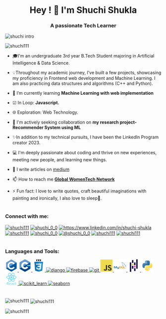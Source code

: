 
<h1 align="center">Hey ! 👋 I'm Shuchi Shukla </h1>
<h3 align="center">A passionate Tech Learner</h3>

![shuchi intro](https://github.com/shuchi111/shuchi111/assets/107612618/23ddbfe6-7a9a-4c4e-a26d-0870e31f081a)

<p align="left"> <img src="https://komarev.com/ghpvc/?username=shuchi111&label=Profile%20views&color=0e75b6&style=flat" alt="shuchi111" /> </p>

- 🎓I'm an undergraduate 3rd year B.Tech Student majoring in Artificial Intelligence & Data Science.
- 💡Throughout my academic journey, I've built a few projects, showcasing my proficiency in Frontend web development and Machine Learning. I am also practicing data structures and algorithms (C++ and Python).

- 🌱 I’m currently learning **Machine Learning with web implementation**
- ☑  In Loop: **Javascript.**
- 🌐 Exploration: Web Technology.
- 👯 I'm actively seeking collaboration on **my research project-Recommender System using ML**
- ✨In addition to my technical pursuits, I have been the LinkedIn Program creator 2023.
- 💻 I'm deeply passionate about coding and thrive on new experiences, meeting new people, and learning new things. 

- 📝 I write articles on [medium](https://medium.com/@shuchi0_0)

- 📫 How to reach me **[ Global WomenTech Network ](https://join.womentech.net/share/I9O-Qlf8NGifiton?utm_source=manual)** 

- ⚡ Fun fact: I love to write quotes, craft beautiful imaginations with painting and ironically, I also love to sleep🤣.



 #

<h3 align="left">Connect with me:</h3>
<p align="left">
<a href="https://codepen.io/shuchi111" target="blank"><img align="center" src="https://raw.githubusercontent.com/rahuldkjain/github-profile-readme-generator/master/src/images/icons/Social/codepen.svg" alt="shuchi111" height="30" width="40" /></a>
<a href="https://twitter.com/shuchi_0_0" target="blank"><img align="center" src="https://raw.githubusercontent.com/rahuldkjain/github-profile-readme-generator/master/src/images/icons/Social/twitter.svg" alt="shuchi_0_0" height="30" width="40" /></a>
<a href="https://linkedin.com/in/https://www.linkedin.com/in/shuchi-shukla" target="blank"><img align="center" src="https://raw.githubusercontent.com/rahuldkjain/github-profile-readme-generator/master/src/images/icons/Social/linked-in-alt.svg" alt="https://www.linkedin.com/in/shuchi-shukla" height="30" width="40" /></a>
<a href="https://kaggle.com/shuchi111" target="blank"><img align="center" src="https://raw.githubusercontent.com/rahuldkjain/github-profile-readme-generator/master/src/images/icons/Social/kaggle.svg" alt="shuchi111" height="30" width="40" /></a>
<a href="https://instagram.com/shuchi_0_0" target="blank"><img align="center" src="https://raw.githubusercontent.com/rahuldkjain/github-profile-readme-generator/master/src/images/icons/Social/instagram.svg" alt="shuchi_0_0" height="30" width="40" /></a>
<a href="https://medium.com/@shuchi_0_0" target="blank"><img align="center" src="https://raw.githubusercontent.com/rahuldkjain/github-profile-readme-generator/master/src/images/icons/Social/medium.svg" alt="@shuchi_0_0" height="30" width="40" /></a>
<a href="https://www.leetcode.com/shuchi111" target="blank"><img align="center" src="https://raw.githubusercontent.com/rahuldkjain/github-profile-readme-generator/master/src/images/icons/Social/leet-code.svg" alt="shuchi111" height="30" width="40" /></a>
<a href="https://auth.geeksforgeeks.org/user/shuchi111" target="blank"><img align="center" src="https://raw.githubusercontent.com/rahuldkjain/github-profile-readme-generator/master/src/images/icons/Social/geeks-for-geeks.svg" alt="shuchi111" height="30" width="40" /></a>
</p>

#
<h3 align="left">Languages and Tools:</h3>
<p align="left"> <a href="https://www.cprogramming.com/" target="_blank" rel="noreferrer"> <img src="https://raw.githubusercontent.com/devicons/devicon/master/icons/c/c-original.svg" alt="c" width="40" height="40"/> </a> <a href="https://www.w3schools.com/cpp/" target="_blank" rel="noreferrer"> <img src="https://raw.githubusercontent.com/devicons/devicon/master/icons/cplusplus/cplusplus-original.svg" alt="cplusplus" width="40" height="40"/> </a> <a href="https://www.w3schools.com/css/" target="_blank" rel="noreferrer"> <img src="https://raw.githubusercontent.com/devicons/devicon/master/icons/css3/css3-original-wordmark.svg" alt="css3" width="40" height="40"/> </a> <a href="https://www.djangoproject.com/" target="_blank" rel="noreferrer"> <img src="https://cdn.worldvectorlogo.com/logos/django.svg" alt="django" width="40" height="40"/> </a> <a href="https://firebase.google.com/" target="_blank" rel="noreferrer"> <img src="https://www.vectorlogo.zone/logos/firebase/firebase-icon.svg" alt="firebase" width="40" height="40"/> </a> <a href="https://git-scm.com/" target="_blank" rel="noreferrer"> <img src="https://www.vectorlogo.zone/logos/git-scm/git-scm-icon.svg" alt="git" width="40" height="40"/> </a> <a href="https://developer.mozilla.org/en-US/docs/Web/JavaScript" target="_blank" rel="noreferrer"> <img src="https://raw.githubusercontent.com/devicons/devicon/master/icons/javascript/javascript-original.svg" alt="javascript" width="40" height="40"/> </a> <a href="https://www.mysql.com/" target="_blank" rel="noreferrer"> <img src="https://raw.githubusercontent.com/devicons/devicon/master/icons/mysql/mysql-original-wordmark.svg" alt="mysql" width="40" height="40"/> </a> <a href="https://pandas.pydata.org/" target="_blank" rel="noreferrer"> <img src="https://raw.githubusercontent.com/devicons/devicon/2ae2a900d2f041da66e950e4d48052658d850630/icons/pandas/pandas-original.svg" alt="pandas" width="40" height="40"/> </a> <a href="https://www.python.org" target="_blank" rel="noreferrer"> <img src="https://raw.githubusercontent.com/devicons/devicon/master/icons/python/python-original.svg" alt="python" width="40" height="40"/> </a> <a href="https://reactjs.org/" target="_blank" rel="noreferrer"> <img src="https://raw.githubusercontent.com/devicons/devicon/master/icons/react/react-original-wordmark.svg" alt="react" width="40" height="40"/> </a> <a href="https://scikit-learn.org/" target="_blank" rel="noreferrer"> <img src="https://upload.wikimedia.org/wikipedia/commons/0/05/Scikit_learn_logo_small.svg" alt="scikit_learn" width="40" height="40"/> </a> <a href="https://seaborn.pydata.org/" target="_blank" rel="noreferrer"> <img src="https://seaborn.pydata.org/_images/logo-mark-lightbg.svg" alt="seaborn" width="40" height="40"/> </a> </p>

#
<p><img align="left" src="https://github-readme-stats.vercel.app/api/top-langs?username=shuchi111&show_icons=true&locale=en&layout=compact" alt="shuchi111" /></p>

<p>&nbsp;<img align="center" src="https://github-readme-stats.vercel.app/api?username=shuchi111&show_icons=true&locale=en" alt="shuchi111" /></p>

<p><img align="center" src="https://github-readme-streak-stats.herokuapp.com/?user=shuchi111&" alt="shuchi111" /></p>

